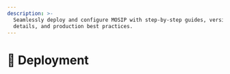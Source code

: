 ```yaml
---
description: >-
  Seamlessly deploy and configure MOSIP with step-by-step guides, versioning
  details, and production best practices.
---
```


# 🛃 Deployment

